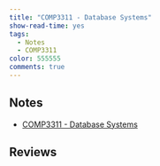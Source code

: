 ```yaml
---
title: "COMP3311 - Database Systems"
show-read-time: yes
tags:
  - Notes
  - COMP3311
color: 555555
comments: true
---
```


## Notes
-   <a href="https://pepper-field-528.notion.site/COMP3311-Database-Systems-ece972c73cdb4ee299309f44e9aa352b">COMP3311 - Database Systems</a>

## Reviews